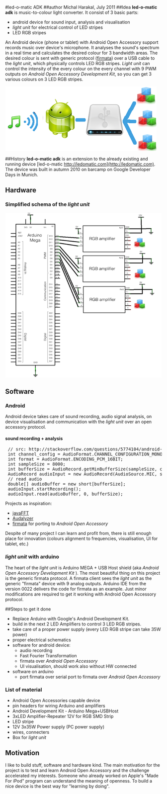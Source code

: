 #led-o-matic ADK
##author
Michal Harakal, July 2011
##Idea
**led-o-matic adk** is music-to-colour light converter. It consist of 3 basic parts:

  * android device for sound input, analysis and visualisation
  * *light unit* for electrical control of LED stripes
  * LED RGB stripes
  
An Android device (phone or tablet) with Android Open Accessory support records music over device's 
microphone. It analyses the sound's spectrum in a real time and calculates the desired colour for 3 bandwidth areas. 
The desired colour is sent with generic protocol ([firmata](http://firmata.org/wiki/Main_Page)) over a USB cable 
to the *light unit*, which physically controls LED RGB stripes. *Light unit* can control the intensity 
of the every colour on the every channel with 9 PWM outputs on *Android Open Accessory Development Kit*, 
so you can get 3 various colours on 3 LED RGB stripes.

![simplified block](img/device_blok.png)

##History
**led-o-matic adk** is an extension to the already existing and running device [led-o-matic http://ledomatic.com](http://ledomatic.com).
The device was built in autumn 2010 on barcamp on Google Developer Days in Munich.


## Hardware
### Simplified schema of the *light unit*

![simplified schema](img/schema.png)

## Software
### Android
Android device takes care of sound recording, audio signal analysis, on device visualisation and 
communication with the *light unit* over an open accessory protocol. 

#### sound recording + analysis
<pre>
 // src: http://stackoverflow.com/questions/5774104/android-audio-fft-to-retrieve-specific-frequency-magnitude-using-audiorecord
 int channel_config = AudioFormat.CHANNEL_CONFIGURATION_MONO;
 int format = AudioFormat.ENCODING_PCM_16BIT;
 int sampleSize = 8000;
 int bufferSize = AudioRecord.getMinBufferSize(sampleSize, channel_config, format);
 AudioRecord audioInput = new AudioRecord(AudioSource.MIC, sampleSize, channel_config, format, bufferSize);
 // read audio    
 double[] audioBuffer = new short[bufferSize];
 audioInput.startRecording();
 audioInput.read(audioBuffer, 0, bufferSize);
</pre>

Projects as inspiration:

  * [javaFFT](http://introcs.cs.princeton.edu/97data/FFT.java)
  * [Audalyzer](http://code.google.com/p/moonblink/wiki/Audalyzer)
  * [firmata](http://firmata.org/wiki/Main_Page) for porting to *Android Open Accessory*
  
Despite of many project I can learn and profit from, there is still enough place for innovation 
(colours alignment to frequencies, visualisation, UI for tablet, etc.)  

### *light unit* with arduino
The heart of the *light unit* is Arduino MEGA + USB Host shield (aka *Android Open Accessory Development Kit* ).
The most beautiful thing on this project is the generic firmata protocol. A firmata client sees 
the *light unit* as the generic "firmata" device with 9 analog outputs. Arduino IDE from the version 0022
delivers the code for firmata as an example. Just minor modifications are required to get it working with 
Android Open Accessory protocol.


##Steps to get it done

  * Replace Arduino with Google's Android Development Kit. 
  * build in the next 2 LED Amplifiers to control 3 LED RGB stripes. 
  * take care of a proper power supply (every LED RGB stripe can take 35W power)
  * proper electrical schematics
  * software for android device:
    * audio recording
    * Fast Fourier Transformation
    * firmata over *Android Open Accessory*
    * UI visualisation, should work also without HW connected
  * software on arduino
    * port firmata over serial port to firmata over *Android Open Accessory*
  
### List of material
  * Android Open Accessories capable device
  * pin headers for wiring Arduino and amplifiers
  * Android Development Kit - Arduino Mega+USBHost 
  * 3xLED Amplifier-Repeater 12V for RGB SMD Strip
  * LED stripe
  * 12V 3x35W Power supply (PC power supply)
  * wires, connecters
  * Box for *light unit*
  
## Motivation
I like to build stuff, software and hardware kind. The main motivation for the project is to test and
learn Android Open Accessory and the challenge accelerated my interests. Someone who already worked 
on Apple's "Made For iPod" program can understand the meaning of openness. To build a nice device 
is the best way for "learning by doing".
